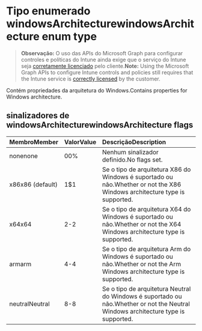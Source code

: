 # <a name="windowsarchitecture-enum-type"></a><span data-ttu-id="48453-101">Tipo enumerado windowsArchitecture</span><span class="sxs-lookup"><span data-stu-id="48453-101">windowsArchitecture enum type</span></span>

> <span data-ttu-id="48453-102">**Observação:** O uso das APIs do Microsoft Graph para configurar controles e políticas do Intune ainda exige que o serviço do Intune seja [corretamente licenciado](https://go.microsoft.com/fwlink/?linkid=839381) pelo cliente.</span><span class="sxs-lookup"><span data-stu-id="48453-102">**Note:** Using the Microsoft Graph APIs to configure Intune controls and policies still requires that the Intune service is [correctly licensed](https://go.microsoft.com/fwlink/?linkid=839381) by the customer.</span></span>

<span data-ttu-id="48453-103">Contém propriedades da arquitetura do Windows.</span><span class="sxs-lookup"><span data-stu-id="48453-103">Contains properties for Windows architecture.</span></span>
## <a name="windowsarchitecture-flags"></a><span data-ttu-id="48453-104">sinalizadores de windowsArchitecture</span><span class="sxs-lookup"><span data-stu-id="48453-104">windowsArchitecture flags</span></span>
|<span data-ttu-id="48453-105">Membro</span><span class="sxs-lookup"><span data-stu-id="48453-105">Member</span></span>|<span data-ttu-id="48453-106">Valor</span><span class="sxs-lookup"><span data-stu-id="48453-106">Value</span></span>|<span data-ttu-id="48453-107">Descrição</span><span class="sxs-lookup"><span data-stu-id="48453-107">Description</span></span>|
|:---|:---|:---|
|<span data-ttu-id="48453-108">none</span><span class="sxs-lookup"><span data-stu-id="48453-108">none</span></span>|<span data-ttu-id="48453-109">0</span><span class="sxs-lookup"><span data-stu-id="48453-109">0%</span></span>|<span data-ttu-id="48453-110">Nenhum sinalizador definido.</span><span class="sxs-lookup"><span data-stu-id="48453-110">No flags set.</span></span>|
|<span data-ttu-id="48453-111">x86</span><span class="sxs-lookup"><span data-stu-id="48453-111">x86 (default)</span></span>|<span data-ttu-id="48453-112">1</span><span class="sxs-lookup"><span data-stu-id="48453-112">$1</span></span>|<span data-ttu-id="48453-113">Se o tipo de arquitetura X86 do Windows é suportado ou não.</span><span class="sxs-lookup"><span data-stu-id="48453-113">Whether or not the X86 Windows architecture type is supported.</span></span>|
|<span data-ttu-id="48453-114">x64</span><span class="sxs-lookup"><span data-stu-id="48453-114">x64</span></span>|<span data-ttu-id="48453-115">2</span><span class="sxs-lookup"><span data-stu-id="48453-115">-2</span></span>|<span data-ttu-id="48453-116">Se o tipo de arquitetura X64 do Windows é suportado ou não.</span><span class="sxs-lookup"><span data-stu-id="48453-116">Whether or not the X64 Windows architecture type is supported.</span></span>|
|<span data-ttu-id="48453-117">arm</span><span class="sxs-lookup"><span data-stu-id="48453-117">arm</span></span>|<span data-ttu-id="48453-118">4</span><span class="sxs-lookup"><span data-stu-id="48453-118">-4</span></span>|<span data-ttu-id="48453-119">Se o tipo de arquitetura Arm do Windows é suportado ou não.</span><span class="sxs-lookup"><span data-stu-id="48453-119">Whether or not the Arm Windows architecture type is supported.</span></span>|
|<span data-ttu-id="48453-120">neutral</span><span class="sxs-lookup"><span data-stu-id="48453-120">Neutral</span></span>|<span data-ttu-id="48453-121">8</span><span class="sxs-lookup"><span data-stu-id="48453-121">-8</span></span>|<span data-ttu-id="48453-122">Se o tipo de arquitetura Neutral do Windows é suportado ou não.</span><span class="sxs-lookup"><span data-stu-id="48453-122">Whether or not the Neutral Windows architecture type is supported.</span></span>|




